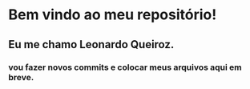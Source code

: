 # Bem vindo ao  meu repositório!
## Eu me chamo Leonardo Queiroz.

### vou fazer novos commits e colocar meus arquivos aqui em breve.